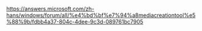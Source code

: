 https://answers.microsoft.com/zh-hans/windows/forum/all/%e4%bd%bf%e7%94%a8mediacreationtool%e5%88%9b/fdbb4a37-804c-4dee-9c3d-089761bc7905
